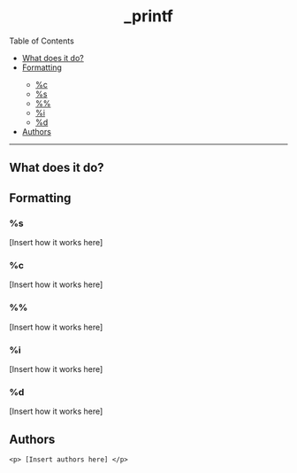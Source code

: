 <h1><div align="center">_printf</div></h1>

<!-- Put a table of contents here-->
<!-- include links to sections
-What _printf does. (mention that it's built to be able to add more functions simply by using a struct. Simply add more elements ot the struct, pointing to functions you create. Mention that one would also have to change a hardcoded value for iterating through the struct, which could probably be changed so that it isnt necessary to do.
-What conversions it currently allows (%c, %s, %%, %d, %i)
    +include extra hyperlinks to each individual section for conversions. If possible make the list only visible fi you click it? Idk how complicated that is.
-Authors
-->

<div id="toc_container">
<p class="toc_title">Table of Contents</p>
<ul class="toc_list">
 <li><a href="#-what-does-it-do">What does it do?</a></li>
<li><a href="#-formatting">Formatting</a></li>
<ul>
    <li><a href="#c">%c</a></li>
    <li><a href="#s">%s</a></li>
	<li><a href="#c">%%</a></li>
	<li><a href="#i">%i</a></li>
	<li><a href="#d">%d</a></li>
</ul>
<li><a href="#-authors">Authors</a></li>
</div>
	
<hr/>
	
<h2><a id="#Content1"> What does it do?</h2>

<h2><a id="#Content2"> Formatting</h2>
	<h3>%s</h3>
		<p> [Insert how it works here] </p>
	<h3>%c</h3>
		<p> [Insert how it works here] </p>
	<h3>%%</h3>
		<p> [Insert how it works here] </p>
	<h3>%i</h3>
		<p> [Insert how it works here] </p>
	<h3>%d</h3>
		<p> [Insert how it works here] </p>
<h2>Authors</h2>
	
	<p> [Insert authors here] </p>
